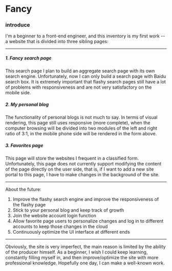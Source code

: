 # Fancy

### introduce
I'm a beginner to a front-end engineer, and this inventory is my first work -- a website that is divided into three sibling pages:
***
##### 1. Fancy search page
This search page I plan to build an aggregate search page with its own search engine. Unfortunately, now I can only build a search page with Baidu search box. It is extremely important that flashy search pages still have a lot of problems with responsiveness and are not very satisfactory on the mobile side.

##### 2. My personal blog
The functionality of personal blogs is not much to say. In terms of visual rendering, this page still uses responsive (more complete), when the computer browsing will be divided into two modules of the left and right ratio of 3:1, in the mobile phone side will be rendered in the form above.

##### 3. Favorites page
This page will store the websites I frequent in a classified form. Unfortunately, this page does not currently support modifying the content of the page directly on the user side, that is, if I want to add a new site portal to this page, I have to make changes in the background of the site.
***
About the future:
1. Improve the flashy search engine and improve the responsiveness of the flashy page
2. Stick to your personal blog and keep track of growth
3. Join the website account login function
4. Allow favorite page users to personalize changes and log in to different accounts to keep those changes in the cloud
5. Continuously optimize the UI interface at different ends
***
Obviously, the site is very imperfect, the main reason is limited by the ability of the producer himself.
As a beginner, I wish I could keep learning, constantly filling myself in, and then improve/optimize the site with more professional knowledge.
Hopefully one day, I can make a well-known work.


